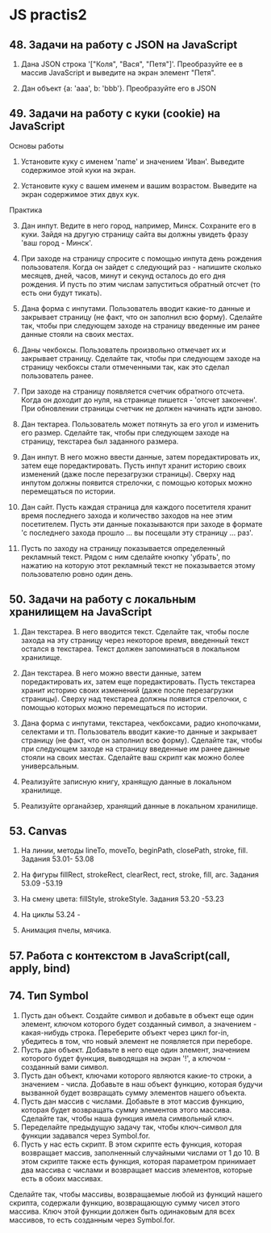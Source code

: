 # JS practis2

## 48. Задачи на работу с JSON на JavaScript
1. Дана JSON строка '["Коля", "Вася", "Петя"]'. Преобразуйте ее в массив JavaScript и выведите на экран элемент "Петя".

2. Дан объект {a: 'aaa', b: 'bbb'}. Преобразуйте его в JSON

## 49. Задачи на работу с куки (cookie) на JavaScript

Основы работы

1. Установите куку с именем 'name' и значением 'Иван'. Выведите содержимое этой куки на экран. 

2. Установите куку с вашем именем и вашим возрастом. Выведите на экран содержимое этих двух кук. 

Практика

3. Дан инпут. Ведите в него город, например, Минск. Сохраните его в куки. Зайдя на другую страницу сайта вы должны увидеть фразу 'ваш город - Минск'.

4. При заходе на страницу спросите с помощью инпута день рождения пользователя. Когда он зайдет с следующий раз - напишите сколько месяцев, дней, часов, минут и секунд осталось до его дня рождения. И пусть по этим числам запуститься обратный отсчет (то есть они будут тикать).

5. Дана форма с инпутами. Пользователь вводит какие-то данные и закрывает страницу (не факт, что он заполнил всю форму). Сделайте так, чтобы при следующем заходе на страницу введенные им ранее данные стояли на своих местах.

6. Даны чекбоксы. Пользователь произвольно отмечает их и закрывает страницу. Сделайте так, чтобы при следующем заходе на страницу чекбоксы стали отмеченными так, как это сделал пользователь ранее. 

7. При заходе на страницу появляется счетчик обратного отсчета. Когда он доходит до нуля, на странице пишется - 'отсчет закончен'. При обновлении страницы счетчик не должен начинать идти заново. 

8. Дан тектареа. Пользователь может потянуть за его угол и изменить его размер. Сделайте так, чтобы при следующем заходе на страницу, текстареа был заданного размера.

9. Дан инпут. В него можно ввести данные, затем поредактировать их, затем еще поредактировать. Пусть инпут хранит историю своих изменений (даже после перезагрузки страницы). Сверху над инпутом должны появится стрелочки, с помощью которых можно перемещаться по истории. 

10. Дан сайт. Пусть каждая страница для каждого посетителя хранит время последнего захода и количество заходов на нее этим посетителем. Пусть эти данные показываются при заходе в формате 'с последнего захода прошло ... вы посещали эту страницу ... раз'. 

11. Пусть по заходу на страницу показывается определенный рекламный текст. Рядом с ним сделайте кнопку 'убрать', по нажатию на которую этот рекламный текст не показывается этому пользователю ровно один день.

## 50. Задачи на работу с локальным хранилищем на JavaScript

1. Дан текстареа. В него вводится текст. Сделайте так, чтобы после захода на эту страницу через некоторое время, введенный текст остался в текстареа. Текст должен запоминаться в локальном хранилище.

2. Дан текстареа. В него можно ввести данные, затем поредактировать их, затем еще поредактировать. Пусть текстареа хранит историю своих изменений (даже после перезагрузки страницы). Сверху над текстареа должны появится стрелочки, с помощью которых можно перемещаться по истории.

3. Дана форма с инпутами, текстареа, чекбоксами, радио кнопочками, селектами и тп. Пользователь вводит какие-то данные и закрывает страницу (не факт, что он заполнил всю форму). Сделайте так, чтобы при следующем заходе на страницу введенные им ранее данные стояли на своих местах. Сделайте ваш скрипт как можно более универсальным.

4. Реализуйте записную книгу, хранящую данные в локальном хранилище.

5. Реализуйте органайзер, хранящий данные в локальном хранилище.

## 53. Canvas

1. На линии, методы lineTo, moveTo, beginPath, closePath, stroke, fill. Задания 53.01- 53.08

2. На фигуры fillRect, strokeRect, clearRect, rect, stroke, fill, arc. Задания 53.09 -53.19

3. На смену цвета: fillStyle, strokeStyle. Задания 53.20 -53.23

4. На циклы 53.24 -

5. Анимация пчелы, мячика.

## 57. Pаботa с контекстом в JavaScript(call, apply, bind)

## 74. Тип Symbol

1. Пусть дан объект. Создайте символ и добавьте в объект еще один элемент, ключом которого будет созданный символ, а значением - какая-нибудь строка. Переберите объект через цикл for-in, убедитесь в том, что новый элемент не появляется при переборе.
2. Пусть дан объект. Добавьте в него еще один элемент, значением которого будет функция, выводящая на экран '!', а ключом - созданный вами символ.
3. Пусть дан объект, ключами которого являются какие-то строки, а значением - числа. Добавьте в наш объект функцию, которая будучи вызванной будет возвращать сумму элементов нашего объекта.
4. Пусть дан массив с числами. Добавьте в этот массив функцию, которая будет возвращать сумму элементов этого массива. Сделайте так, чтобы наша функция имела символьный ключ.
5. Переделайте предыдущую задачу так, чтобы ключ-символ для функции задавался через Symbol.for.
6. Пусть у нас есть скрипт. В этом скрипте есть функция, которая возвращает массив, заполненный случайными числами от 1 до 10. В этом скрипте также есть функция, которая параметром принимает два массива с числами и возвращает массив элементов, которые есть в обоих массивах.

Сделайте так, чтобы массивы, возвращаемые любой из функций нашего скрипта, содержали функцию, возвращающую сумму чисел этого массива. Ключ этой функции должен быть одинаковым для всех массивов, то есть созданным через Symbol.for.

